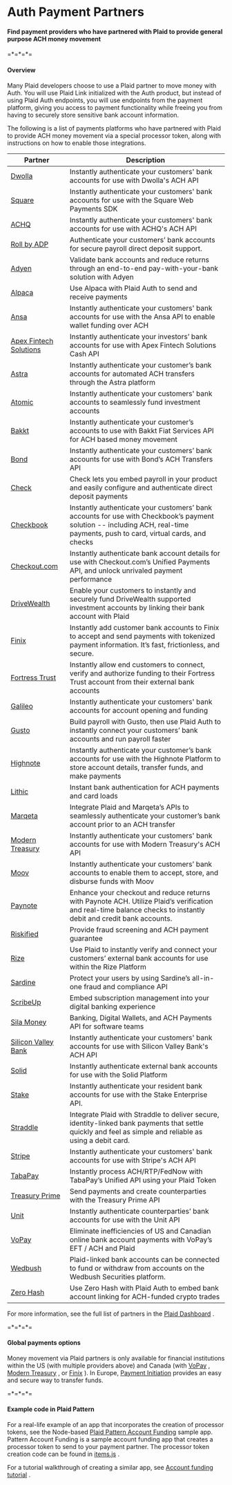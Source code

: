 Auth Payment Partners 
======================

#### Find payment providers who have partnered with Plaid to provide general purpose ACH money movement 

\=\*=\*=\*=

#### Overview 

Many Plaid developers choose to use a Plaid partner to move money with Auth. You will use Plaid Link initialized with the Auth product, but instead of using Plaid Auth endpoints, you will use endpoints from the payment platform, giving you access to payment functionality while freeing you from having to securely store sensitive bank account information.

The following is a list of payments platforms who have partnered with Plaid to provide ACH money movement via a special processor token, along with instructions on how to enable those integrations.

| Partner | Description |
| --- | --- |
| [Dwolla](https://plaid.com/docs/auth/partnerships/dwolla/index.html.md) | Instantly authenticate your customers' bank accounts for use with Dwolla's ACH API |
| [Square](https://plaid.com/docs/auth/partnerships/square/index.html.md) | Instantly authenticate your customers' bank accounts for use with the Square Web Payments SDK |
| [ACHQ](https://plaid.com/docs/auth/partnerships/achq/index.html.md) | Instantly authenticate your customers' bank accounts for use with ACHQ's ACH API |
| [Roll by ADP](https://plaid.com/docs/auth/partnerships/adp-roll/index.html.md) | Authenticate your customers’ bank accounts for secure payroll direct deposit support. |
| [Adyen](https://plaid.com/docs/auth/partnerships/adyen/index.html.md) | Validate bank accounts and reduce returns through an end-to-end pay-with-your-bank solution with Adyen |
| [Alpaca](https://plaid.com/docs/auth/partnerships/alpaca/index.html.md) | Use Alpaca with Plaid Auth to send and receive payments |
| [Ansa](https://plaid.com/docs/auth/partnerships/ansa/index.html.md) | Instantly authenticate your customers' bank accounts for use with the Ansa API to enable wallet funding over ACH |
| [Apex Fintech Solutions](https://plaid.com/docs/auth/partnerships/apex-clearing/index.html.md) | Instantly authenticate your investors’ bank accounts for use with Apex Fintech Solutions Cash API |
| [Astra](https://plaid.com/docs/auth/partnerships/astra/index.html.md) | Instantly authenticate your customer’s bank accounts for automated ACH transfers through the Astra platform |
| [Atomic](https://plaid.com/docs/auth/partnerships/atomic/index.html.md) | Instantly authenticate your customers' bank accounts to seamlessly fund investment accounts |
| [Bakkt](https://plaid.com/docs/auth/partnerships/bakkt/index.html.md) | Instantly authenticate your customer’s accounts to use with Bakkt Fiat Services API for ACH based money movement |
| [Bond](https://plaid.com/docs/auth/partnerships/bond/index.html.md) | Instantly authenticate your customers’ bank accounts for use with Bond’s ACH Transfers API |
| [Check](https://plaid.com/docs/auth/partnerships/check/index.html.md) | Check lets you embed payroll in your product and easily configure and authenticate direct deposit payments |
| [Checkbook](https://plaid.com/docs/auth/partnerships/checkbook/index.html.md) | Instantly authenticate your customers’ bank accounts for use with Checkbook’s payment solution -- including ACH, real-time payments, push to card, virtual cards, and checks |
| [Checkout.com](https://plaid.com/docs/auth/partnerships/checkout/index.html.md) | Instantly authenticate bank account details for use with Checkout.com’s Unified Payments API, and unlock unrivaled payment performance |
| [DriveWealth](https://plaid.com/docs/auth/partnerships/drivewealth/index.html.md) | Enable your customers to instantly and securely fund DriveWealth supported investment accounts by linking their bank account with Plaid |
| [Finix](https://plaid.com/docs/auth/partnerships/finix/index.html.md) | Instantly add customer bank accounts to Finix to accept and send payments with tokenized payment information. It’s fast, frictionless, and secure. |
| [Fortress Trust](https://plaid.com/docs/auth/partnerships/fortress-trust/index.html.md) | Instantly allow end customers to connect, verify and authorize funding to their Fortress Trust account from their external bank accounts |
| [Galileo](https://plaid.com/docs/auth/partnerships/galileo/index.html.md) | Instantly authenticate your customers' bank accounts for account opening and funding |
| [Gusto](https://plaid.com/docs/auth/partnerships/gusto/index.html.md) | Build payroll with Gusto, then use Plaid Auth to instantly connect your customers’ bank accounts and run payroll faster |
| [Highnote](https://plaid.com/docs/auth/partnerships/highnote/index.html.md) | Instantly authenticate your customer’s bank accounts for use with the Highnote Platform to store account details, transfer funds, and make payments |
| [Lithic](https://plaid.com/docs/auth/partnerships/lithic/index.html.md) | Instant bank authentication for ACH payments and card loads |
| [Marqeta](https://plaid.com/docs/auth/partnerships/marqeta/index.html.md) | Integrate Plaid and Marqeta’s APIs to seamlessly authenticate your customer’s bank account prior to an ACH transfer |
| [Modern Treasury](https://plaid.com/docs/auth/partnerships/modern-treasury/index.html.md) | Instantly authenticate your customers' bank accounts for use with Modern Treasury's ACH API |
| [Moov](https://plaid.com/docs/auth/partnerships/moov/index.html.md) | Instantly authenticate your customers’ bank accounts to enable them to accept, store, and disburse funds with Moov |
| [Paynote](https://plaid.com/docs/auth/partnerships/paynote/index.html.md) | Enhance your checkout and reduce returns with Paynote ACH. Utilize Plaid’s verification and real-time balance checks to instantly debit and credit bank accounts. |
| [Riskified](https://plaid.com/docs/auth/partnerships/riskified/index.html.md) | Provide fraud screening and ACH payment guarantee |
| [Rize](https://plaid.com/docs/auth/partnerships/rize/index.html.md) | Use Plaid to instantly verify and connect your customers’ external bank accounts for use within the Rize Platform |
| [Sardine](https://plaid.com/docs/auth/partnerships/sardine/index.html.md) | Protect your users by using Sardine’s all-in-one fraud and compliance API |
| [ScribeUp](https://plaid.com/docs/auth/partnerships/scribeup/index.html.md) | Embed subscription management into your digital banking experience |
| [Sila Money](https://plaid.com/docs/auth/partnerships/sila-money/index.html.md) | Banking, Digital Wallets, and ACH Payments API for software teams |
| [Silicon Valley Bank](https://plaid.com/docs/auth/partnerships/svb/index.html.md) | Instantly authenticate your customers' bank accounts for use with Silicon Valley Bank's ACH API |
| [Solid](https://plaid.com/docs/auth/partnerships/solid/index.html.md) | Instantly authenticate external bank accounts for use with the Solid Platform |
| [Stake](https://plaid.com/docs/auth/partnerships/stake/index.html.md) | Instantly authenticate your resident bank accounts for use with the Stake Enterprise API. |
| [Straddle](https://plaid.com/docs/auth/partnerships/straddle/index.html.md) | Integrate Plaid with Straddle to deliver secure, identity-linked bank payments that settle quickly and feel as simple and reliable as using a debit card. |
| [Stripe](https://plaid.com/docs/auth/partnerships/stripe/index.html.md) | Instantly authenticate your customers' bank accounts for use with Stripe's ACH API |
| [TabaPay](https://plaid.com/docs/auth/partnerships/taba-pay/index.html.md) | Instantly process ACH/RTP/FedNow with TabaPay’s Unified API using your Plaid Token |
| [Treasury Prime](https://plaid.com/docs/auth/partnerships/treasury-prime/index.html.md) | Send payments and create counterparties with the Treasury Prime API |
| [Unit](https://plaid.com/docs/auth/partnerships/unit/index.html.md) | Instantly authenticate counterparties’ bank accounts for use with the Unit API |
| [VoPay](https://plaid.com/docs/auth/partnerships/vopay/index.html.md) | Eliminate inefficiencies of US and Canadian online bank account payments with VoPay’s EFT / ACH and Plaid |
| [Wedbush](https://plaid.com/docs/auth/partnerships/wedbush/index.html.md) | Plaid-linked bank accounts can be connected to fund or withdraw from accounts on the Wedbush Securities platform. |
| [Zero Hash](https://plaid.com/docs/auth/partnerships/zero-hash/index.html.md) | Use Zero Hash with Plaid Auth to embed bank account linking for ACH-funded crypto trades |

For more information, see the full list of partners in the [Plaid Dashboard](https://dashboard.plaid.com/developers/integrations) .

\=\*=\*=\*=

#### Global payments options 

Money movement via Plaid partners is only available for financial institutions within the US (with multiple providers above) and Canada (with [VoPay](https://plaid.com/docs/auth/partnerships/vopay/index.html.md) , [Modern Treasury](https://plaid.com/docs/auth/partnerships/modern-treasury/index.html.md) , or [Finix](https://plaid.com/docs/auth/partnerships/finix/index.html.md) ). In Europe, [Payment Initiation](https://plaid.com/docs/payment-initiation/index.html.md) provides an easy and secure way to transfer funds.

\=\*=\*=\*=

#### Example code in Plaid Pattern 

For a real-life example of an app that incorporates the creation of processor tokens, see the Node-based [Plaid Pattern Account Funding](https://github.com/plaid/pattern-account-funding) sample app. Pattern Account Funding is a sample account funding app that creates a processor token to send to your payment partner. The processor token creation code can be found in [items.js](https://github.com/plaid/pattern-account-funding/blob/master/server/routes/items.js#L126-L135) .

For a tutorial walkthrough of creating a similar app, see [Account funding tutorial](https://github.com/plaid/account-funding-tutorial) .